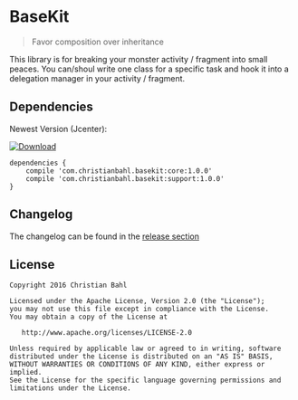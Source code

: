 # BaseKit

> Favor composition over inheritance

This library is for breaking your monster activity / fragment into small peaces. You can/shoul write one class for a specific task and hook it into a delegation manager in your activity / fragment.

## Dependencies
Newest Version (Jcenter):

[ ![Download](https://api.bintray.com/packages/bodo1981/maven/basekit/images/download.svg) ](https://bintray.com/bodo1981/maven/basekit/_latestVersion)

    dependencies {
        compile 'com.christianbahl.basekit:core:1.0.0'
        compile 'com.christianbahl.basekit:support:1.0.0'
    }

## Changelog

The changelog can be found in the [release section](https://github.com/Bodo1981/basekit/releases)


## License

```
Copyright 2016 Christian Bahl

Licensed under the Apache License, Version 2.0 (the "License");
you may not use this file except in compliance with the License.
You may obtain a copy of the License at

   http://www.apache.org/licenses/LICENSE-2.0

Unless required by applicable law or agreed to in writing, software
distributed under the License is distributed on an "AS IS" BASIS,
WITHOUT WARRANTIES OR CONDITIONS OF ANY KIND, either express or implied.
See the License for the specific language governing permissions and
limitations under the License.
```
